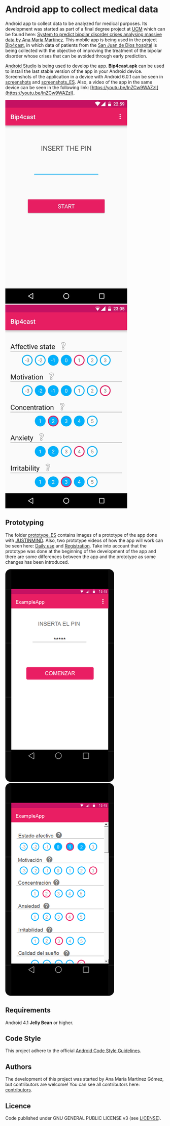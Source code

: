 # Android app to collect medical data

Android app to collect data to be analyzed for medical purposes. Its development was started as part of a final degree project at [UCM](https://www.ucm.es) which can be found here: [System to predict bipolar disorder crises analysing massive data by Ana María Martínez](http://eprints.ucm.es/38722). This mobile app is being used in the project [Bip4cast](http://www.bip4cast.org), in which data of patients from the [San Juan de Dios hospital](http://www.nuestraseñoradelapaz.es) is being collected with the objective of improving the treatment of the bipolar disorder whose crises that can be avoided through early prediction.

[Android Studio](http://developer.android.com/intl/es/tools/studio/index.html) is being used to develop the app. **Bip4cast.apk** can be used to install the last stable version of the app in your Android device. Screenshots of the application in a device with Android 6.0.1 can be seen in [screenshots](https://github.com/Ana06/medical-data-android/tree/master/screenshots) and [screenshots_ES](https://github.com/Ana06/medical-data-android/tree/master/screenshots_ES). Also, a video of the app in the same device can be seen in the following link: [https://youtu.be/InZCw9WAZzI](https://youtu.be/InZCw9WAZzI).

<img src=/screenshots/main.jpg width=384 height=640 alt='Main screen' />
<img src=/screenshots/test.jpg width=384 height=640 alt='Daily test' />


## Prototyping

The folder [prototype_ES](https://github.com/Ana06/medical-data-android/tree/master/prototype_ES) contains images of a prototype of the app done with [JUSTINMIND](http://www.justinmind.com). Also, two prototype videos of how the app will work can be seen here: [Daily use](https://youtu.be/rmyIEO8Utz8) and [Registration](https://youtu.be/yqyoxoveptU). Take into account that the prototype was done at the beginning of the development of the app and there are some differences between the app and the prototype as some changes has been introduced.

<img src=/prototype_ES/main.png width=343 height=669 alt='Main screen - prototype' />
<img src=/prototype_ES/test-answer.png width=343 height=669 alt='Daily test - prototype' />


## Requirements

Android 4.1 **Jelly Bean** or higher.


## Code Style

This project adhere to the official [Android Code Style Guidelines](http://source.android.com/source/code-style.html).


## Authors

The development of this project was started by Ana María Martínez Gómez, but contributors are welcome! You can see all contributors here: [contributors](https://github.com/Ana06/medical-data-android/graphs/contributors).


## Licence

Code published under GNU GENERAL PUBLIC LICENSE v3 (see [LICENSE](LICENSE)).
